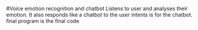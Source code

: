 #Voice emotion recognition and chatbot
Listens to user and analyses their emotion. It also responds like a chatbot to the user
intents is for the chatbot.
final program is the final code
